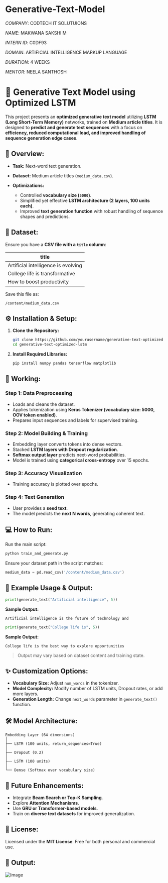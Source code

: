 # Generative-Text-Model

*COMPANY*: CODTECH IT SOLUTUIONS

*NAME*: MAKWANA SAKSHI M

*INTERN ID*: C0DF93

*DOMAIN*: ARTIFICIAL INTELLIGENCE MARKUP LANGUAGE

*DURATION*: 4 WEEKS

*MENTOR*: NEELA SANTHOSH


# 🤖 Generative Text Model using Optimized LSTM

This project presents an **optimized generative text model** utilizing **LSTM (Long Short-Term Memory)** networks, trained on **Medium article titles**.
It is designed to **predict and generate text sequences** with a focus on **efficiency, reduced computational load, and improved handling of sequence generation edge cases**.


## 📝 Overview:
* **Task:** Next-word text generation.
* **Dataset:** Medium article titles (`medium_data.csv`).
* **Optimizations:**

  * Controlled **vocabulary size (`5000`)**.
  * Simplified yet effective **LSTM architecture (2 layers, 100 units each)**.
  * Improved **text generation function** with robust handling of sequence shapes and predictions.


## 📂 Dataset:
Ensure you have a **CSV file with a `title` column**:

| title                               |
| ----------------------------------- |
| Artificial intelligence is evolving |
| College life is transformative      |
| How to boost productivity           |

Save this file as:

```
/content/medium_data.csv
```


## ⚙ Installation & Setup:

1. **Clone the Repository:**
   ```bash
   git clone https://github.com/yourusername/generative-text-optimized-lstm.git
   cd generative-text-optimized-lstm
   ```

2. **Install Required Libraries:**
   ```bash
   pip install numpy pandas tensorflow matplotlib
   ```


## 🔧 Working:

### Step 1: Data Preprocessing
* Loads and cleans the dataset.
* Applies tokenization using **Keras Tokenizer (vocabulary size: 5000, OOV token enabled)**.
* Prepares input sequences and labels for supervised training.

### Step 2: Model Building & Training
* Embedding layer converts tokens into dense vectors.
* Stacked **LSTM layers with Dropout regularization**.
* **Softmax output layer** predicts next-word probabilities.
* Model is trained using **categorical cross-entropy** over 15 epochs.

### Step 3: Accuracy Visualization
* Training accuracy is plotted over epochs.

### Step 4: Text Generation
* User provides a **seed text**.
* The model predicts the **next N words**, generating coherent text.


## 💻 How to Run:
Run the main script:

```bash
python train_and_generate.py
```

Ensure your dataset path in the script matches:

```python
medium_data = pd.read_csv('/content/medium_data.csv')
```


## 🎯 Example Usage & Output:
```python
print(generate_text("Artificial intelligence", 5))
```

**Sample Output:**
```
Artificial intelligence is the future of technology and
```

```python
print(generate_text("College life is", 5))
```

**Sample Output:**
```
College life is the best way to explore opportunities
```

> Output may vary based on dataset content and training state.


## ✨ Customization Options:
* **Vocabulary Size:** Adjust `num_words` in the tokenizer.
* **Model Complexity:** Modify number of LSTM units, Dropout rates, or add more layers.
* **Generation Length:** Change `next_words` parameter in `generate_text()` function.


## 🛠 Model Architecture:

```plaintext
Embedding Layer (64 dimensions)
│
├── LSTM (100 units, return_sequences=True)
│
├── Dropout (0.2)
│
├── LSTM (100 units)
│
└── Dense (Softmax over vocabulary size)
```


## 🔮 Future Enhancements:
* Integrate **Beam Search or Top-K Sampling**.
* Explore **Attention Mechanisms**.
* Use **GRU or Transformer-based models**.
* Train on **diverse text datasets** for improved generalization.


## 📄 License:
Licensed under the **MIT License**.
Free for both personal and commercial use.


## 🎯 Output:
![Image](https://github.com/user-attachments/assets/f2fffafb-579d-4af9-98ca-d4cd71314547)
